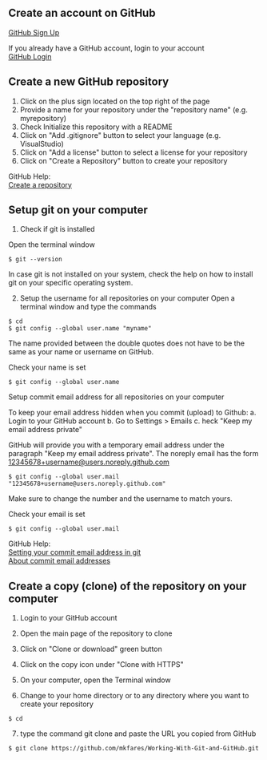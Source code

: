 ## Create an account on GitHub
[GitHub Sign Up](https://github.com/)

If you already have a GitHub account, login to your account    
[GitHub Login](https://github.com/login)

## Create a new GitHub repository
1. Click on the plus sign located on the top right of the page
2. Provide a name for your repository under the "repository name" (e.g. myrepository)
3. Check Initialize this repository with a README
4. Click on "Add .gitignore" button to select your language (e.g. VisualStudio)
5. Click on "Add a license" button to select a license for your repository
6. Click on "Create a Repository" button to create your repository

GitHub Help:    
[Create a repository](https://help.github.com/articles/create-a-repo/)

## Setup git on your computer
1. Check if git is installed

Open the terminal window
```console
$ git --version
```
In case git is not installed on your system, check the help on how to install git on your specific operating system.

2. Setup the username for all repositories on your computer
Open a terminal window and type the commands
```console
$ cd
$ git config --global user.name "myname"
```
The name provided between the double quotes does not have to be the same as your name or username on GitHub.

Check your name is set
```console
$ git config --global user.name
```
Setup commit email address for all repositories on your computer

To keep your email address hidden when you commit (upload) to Github:
a. Login to your GitHub account
b. Go to Settings > Emails
c. heck "Keep my email address private"

GitHub will provide you with a temporary email address under the paragraph "Keep my email address private". The noreply email has the form 12345678+username@users.noreply.github.com
```console
$ git config --global user.mail "12345678+username@users.noreply.github.com"
```
Make sure to change the number and the username to match yours.

Check your email is set
```console
$ git config --global user.mail
```
GitHub Help:    
[Setting your commit email address in git](https://help.github.com/articles/setting-your-commit-email-address-in-git/)    
[About commit email addresses](https://help.github.com/articles/about-commit-email-addresses/)

## Create a copy (clone) of the repository on your computer
1. Login to your GitHub account
2. Open the main page of the repository to clone
3. Click on "Clone or download" green button
4. Click on the copy icon under "Clone with HTTPS"

5. On your computer, open the Terminal window
6. Change to your home directory or to any directory where you want to create your repository
```console
$ cd
```
7. type the command git clone and paste the URL you copied from GitHub
```console
$ git clone https://github.com/mkfares/Working-With-Git-and-GitHub.git
```
